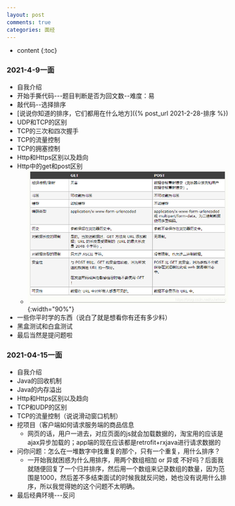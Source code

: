 ```yaml
---
layout: post
comments: true
categories: 面经
---
```


* content
{:toc}

### 2021-4-9一面
* 自我介绍
* 开始手撕代码---题目判断是否为回文数--难度：易
* 敲代码--选择排序
* [说说你知道的排序，它们都用在什么地方]({% post_url 2021-2-28-排序 %})
* UDP和TCP的区别
* TCP的三次和四次握手
* TCP的流量控制
* TCP的拥塞控制
* Http和Https区别以及趋向
* Http中的get和post区别
    * ![图1](\static\img\get_post.png){:width="90%"}
* 一些你平时学的东西（说白了就是想看你有还有多少料）
* 黑盒测试和白盒测试
* 最后当然是提问题啦

### 2021-04-15一面
* 自我介绍
* Java的回收机制
* Java的内存溢出
* Http和Https区别以及趋向
* TCP和UDP的区别
* TCP的流量控制（说说滑动窗口机制）
* 挖项目（客户端如何请求服务端的商品信息
    * 网页的话，用户一进去，对应页面的js就会加载数据的，淘宝用的应该是ajax异步加载的；app端的现在应该都是retrofit+rxjava进行请求数据的
* 问你问题：怎么在一堆数字中找重复的那个，只有一个重复，用什么排序？
    * 一开始我就困惑为什么用排序，用两个数组相加 or 异或 不好吗？后面我就随便回复了一个归并排序，然后用一个数组来记录数组的数量，因为范围是1000，然后差不多结束面试的时候我就反问她，她也没有说用什么排序，所以我觉得她的这个问题不太明确。
* 最后经典环境---反问